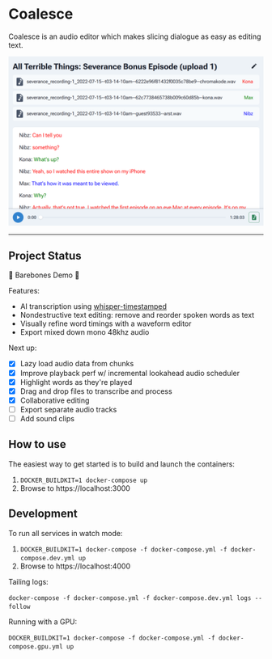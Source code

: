 # Coalesce

Coalesce is an audio editor which makes slicing dialogue as easy as editing text.

![Screenshot](./screenshot.png)

---

## Project Status

🚧 Barebones Demo 🚧

Features:

- AI transcription using [whisper-timestamped](https://github.com/linto-ai/whisper-timestamped)
- Nondestructive text editing: remove and reorder spoken words as text
- Visually refine word timings with a waveform editor
- Export mixed down mono 48khz audio

Next up:

- [x] Lazy load audio data from chunks
- [x] Improve playback perf w/ incremental lookahead audio scheduler
- [x] Highlight words as they're played
- [x] Drag and drop files to transcribe and process
- [x] Collaborative editing
- [ ] Export separate audio tracks
- [ ] Add sound clips

## How to use

The easiest way to get started is to build and launch the containers:

1. `DOCKER_BUILDKIT=1 docker-compose up`
2. Browse to https://localhost:3000

## Development

To run all services in watch mode:

1. `DOCKER_BUILDKIT=1 docker-compose -f docker-compose.yml -f docker-compose.dev.yml up`
2. Browse to https://localhost:4000

Tailing logs:

`docker-compose -f docker-compose.yml -f docker-compose.dev.yml logs --follow`

Running with a GPU:

`DOCKER_BUILDKIT=1 docker-compose -f docker-compose.yml -f docker-compose.gpu.yml up`